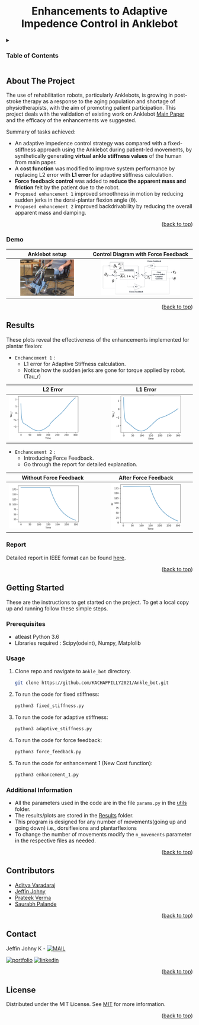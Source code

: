 <a name="readme-top"></a>

<!-- PROJECT LOGO -->
<br />
<div align="center">


  <h1 align="center">Enhancements to Adaptive Impedence Control in Anklebot</h1>


</div>



<!-- TABLE OF CONTENTS -->
<details>
  <summary><h3>Table of Contents</h3></summary>
  <ol>
    <li>
      <a href="#about-the-project">About The Project</a>
      <ul>
        <li><a href="#demo">Demo</a></li>
      </ul>
    </li>
    <li>
      <a href="#results">Results</a>
      <ul>
        <li><a href="#report">Report</a></li>
      </ul>
    </li>
    <li>
      <a href="#getting-started">Getting Started</a>
      <ul>
        <li><a href="#prerequisites">Prerequisites</a></li>
        <li><a href="#usage">Usage</a></li>
	<li><a href="#additional-information">Additional Information</a></li>
      </ul>
    </li>
    <li><a href="#contributors">Contributors</a></li>
    <li><a href="#contact">Contact</a></li>
    <li><a href="#license">License</a></li>
  </ol>
</details>



<!-- ABOUT THE PROJECT -->
## About The Project


The use of rehabilitation robots, particularly Anklebots, is growing in post-stroke therapy as a response to the aging population and shortage of physiotherapists, with the aim of promoting patient participation.
This project deals with the validation of existing work on Anklebot [Main Paper](https://ieeexplore.ieee.org/document/8561224) and the efficacy of the enhancements we suggested.  

Summary of tasks achieved:
* An adaptive impedence control strategy was compared with a fixed-stiffness approach using the Anklebot during patient-led movements, by synthetically generating **virtual
ankle stiffness values** of the human from main paper. 
* A **cost function** was modified to improve system performance by replacing L2 error with **L1 error** for adaptive stiffness calculation.
* **Force feedback control** was added to **reduce the apparent mass and friction** felt by the patient due to the robot.
* ```Proposed enhancement 1``` improved smoothness in motion by reducing sudden jerks in the dorsi-plantar flexion angle (θ).
* ```Proposed enhancement 2``` improved backdrivability by reducing the overall apparent mass and damping.


<p align="right">(<a href="#readme-top">back to top</a>)</p>

### Demo

Anklebot setup | Control Diagram with Force Feedback
:-------------------------:|:-------------------------:
<img src="https://github.com/KACHAPPILLY2021/Ankle_bot/blob/main/sample_img/bot.PNG?raw=true" width=70% alt="bot"> | <img src="https://github.com/KACHAPPILLY2021/Ankle_bot/blob/main/sample_img/force_feedback.PNG?raw=true" width=80% alt="force">


<p align="right">(<a href="#readme-top">back to top</a>)</p>



<!--  Reports -->
## Results

These plots reveal the effectiveness of the enhancements implemented for plantar flexion:

* ```Enchancement 1``` : 
    - L1 error for Adaptive Stiffness calculation. 
    - Notice how the sudden jerks are gone for torque applied by robot. (Tau_r)

<div align="center">

L2 Error | L1 Error 
--- | :---: 
<img src="https://github.com/KACHAPPILLY2021/Ankle_bot/blob/main/sample_img/b4_ench1.PNG?raw=true" width=80% alt="frames"> | <img src="https://github.com/KACHAPPILLY2021/Ankle_bot/blob/main/sample_img/after_ench1.PNG?raw=true" width=80% alt="frames">

</div>

* ```Enchancement 2``` : 
    - Introducing Force Feedback. 
    - Go through the report for detailed explanation.

<div align="center">

Without Force Feedback | After Force Feedback 
--- | :---: 
<img src="https://github.com/KACHAPPILLY2021/Ankle_bot/blob/main/sample_img/b4_ench2.PNG?raw=true" width=80% alt="frames"> | <img src="https://github.com/KACHAPPILLY2021/Ankle_bot/blob/main/sample_img/after_ench2.PNG?raw=true" width=80% alt="frames">

</div>

### Report

Detailed report in IEEE format can be found [here](https://github.com/KACHAPPILLY2021/Ankle_bot/blob/main/ENPM640_Project_Report.pdf).
<p align="right">(<a href="#readme-top">back to top</a>)</p>


<!-- GETTING STARTED -->
## Getting Started

These are the instructions to get started on the project.
To get a local copy up and running follow these simple steps.

### Prerequisites
* atleast Python 3.6
* Libraries required : Scipy(odeint), Numpy, Matplolib 


### Usage

1. Clone repo and navigate to ```Ankle_bot``` directory.
   ```sh
   git clone https://github.com/KACHAPPILLY2021/Ankle_bot.git
   ```
2. To run the code for fixed stiffness:
   ```sh
   python3 fixed_stiffness.py
   ```
3. To run the code for adaptive stiffness:
   ```sh
   python3 adaptive_stiffness.py
   ```
4. To run the code for force feedback:
   ```sh
   python3 force_feedback.py
   ```
5. To run the code for enhancement 1 (New Cost function):
   ```sh
   python3 enhancement_1.py
   ```
### Additional Information

* All the parameters used in the code are in the file ```params.py``` in the [utils](https://github.com/KACHAPPILLY2021/Ankle_bot/tree/main/utils) folder.
* The results/plots are stored in the [Results](https://github.com/KACHAPPILLY2021/Ankle_bot/tree/main/Results) folder.
* This program is designed for any number of movements(going up and going down) i.e., dorsiflexions and plantarflexions
* To change the number of movements modify the ```n_movements``` parameter in the respective files as needed.

<p align="right">(<a href="#readme-top">back to top</a>)</p>



<!-- CONTRIBUTORS -->
## Contributors

- [Aditya Varadaraj](https://github.com/AdityaVaradaraj)
- [Jeffin Johny](https://github.com/KACHAPPILLY2021)
- [Prateek Verma](https://github.com/prateekvrma)
- [Saurabh Palande](https://github.com/saurabhp369)

<p align="right">(<a href="#readme-top">back to top</a>)</p>



<!-- CONTACT -->
## Contact

Jeffin Johny K - [![MAIL](https://img.shields.io/badge/Gmail-D14836?style=for-the-badge&logo=gmail&logoColor=white)](mailto:jeffinjk@umd.edu)
	
[![portfolio](https://img.shields.io/badge/my_portfolio-000?style=for-the-badge&logo=ko-fi&logoColor=white)](https://kachappilly2021.github.io/)
[![linkedin](https://img.shields.io/badge/linkedin-0A66C2?style=for-the-badge&logo=linkedin&logoColor=white)](http://www.linkedin.com/in/jeffin-johny-kachappilly-0a8597136)

<p align="right">(<a href="#readme-top">back to top</a>)</p>



<!-- LICENSE -->
## License

Distributed under the MIT License. See [MIT](https://choosealicense.com/licenses/mit/) for more information.

<p align="right">(<a href="#readme-top">back to top</a>)</p>



<!-- MARKDOWN LINKS & IMAGES -->
<!-- https://www.markdownguide.org/basic-syntax/#reference-style-links -->
[contributors-shield]: https://img.shields.io/github/contributors/othneildrew/Best-README-Template.svg?style=for-the-badge
[contributors-url]: https://github.com/othneildrew/Best-README-Template/graphs/contributors
[forks-shield]: https://img.shields.io/github/forks/othneildrew/Best-README-Template.svg?style=for-the-badge
[forks-url]: https://github.com/othneildrew/Best-README-Template/network/members
[stars-shield]: https://img.shields.io/github/stars/othneildrew/Best-README-Template.svg?style=for-the-badge
[stars-url]: https://github.com/othneildrew/Best-README-Template/stargazers
[issues-shield]: https://img.shields.io/github/issues/othneildrew/Best-README-Template.svg?style=for-the-badge
[issues-url]: https://github.com/othneildrew/Best-README-Template/issues
[license-shield]: https://img.shields.io/github/license/othneildrew/Best-README-Template.svg?style=for-the-badge
[license-url]: https://github.com/othneildrew/Best-README-Template/blob/master/LICENSE.txt
[linkedin-shield]: https://img.shields.io/badge/-LinkedIn-black.svg?style=for-the-badge&logo=linkedin&colorB=555
[linkedin-url]: https://linkedin.com/in/othneildrew
[product-screenshot]: images/screenshot.png
[Next.js]: https://img.shields.io/badge/next.js-000000?style=for-the-badge&logo=nextdotjs&logoColor=white
[Next-url]: https://nextjs.org/
[React.js]: https://img.shields.io/badge/React-20232A?style=for-the-badge&logo=react&logoColor=61DAFB
[React-url]: https://reactjs.org/
[Vue.js]: https://img.shields.io/badge/Vue.js-35495E?style=for-the-badge&logo=vuedotjs&logoColor=4FC08D
[Vue-url]: https://vuejs.org/
[Angular.io]: https://img.shields.io/badge/Angular-DD0031?style=for-the-badge&logo=angular&logoColor=white
[Angular-url]: https://angular.io/
[Svelte.dev]: https://img.shields.io/badge/Svelte-4A4A55?style=for-the-badge&logo=svelte&logoColor=FF3E00
[Svelte-url]: https://svelte.dev/
[Laravel.com]: https://img.shields.io/badge/Laravel-FF2D20?style=for-the-badge&logo=laravel&logoColor=white
[Laravel-url]: https://laravel.com
[Bootstrap.com]: https://img.shields.io/badge/Bootstrap-563D7C?style=for-the-badge&logo=bootstrap&logoColor=white
[Bootstrap-url]: https://getbootstrap.com
[JQuery.com]: https://img.shields.io/badge/jQuery-0769AD?style=for-the-badge&logo=jquery&logoColor=white
[JQuery-url]: https://jquery.com
